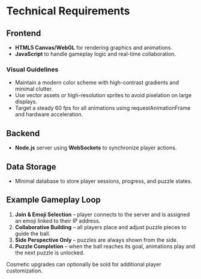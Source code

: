 # Technical Requirements

## Frontend
- **HTML5 Canvas/WebGL** for rendering graphics and animations.
- **JavaScript** to handle gameplay logic and real-time collaboration.

### Visual Guidelines
- Maintain a modern color scheme with high-contrast gradients and minimal clutter.
- Use vector assets or high-resolution sprites to avoid pixelation on large displays.
- Target a steady 60 fps for all animations using requestAnimationFrame and hardware acceleration.

## Backend
- **Node.js** server using **WebSockets** to synchronize player actions.

## Data Storage
- Minimal database to store player sessions, progress, and puzzle states.

## Example Gameplay Loop
1. **Join & Emoji Selection** – player connects to the server and is assigned an emoji linked to their IP address.
2. **Collaborative Building** – all players place and adjust puzzle pieces to guide the ball.
3. **Side Perspective Only** – puzzles are always shown from the side.
4. **Puzzle Completion** – when the ball reaches its goal, animations play and the next puzzle is unlocked.

Cosmetic upgrades can optionally be sold for additional player customization.
